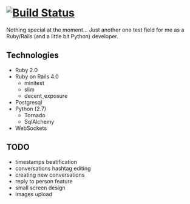 # [![Build Status](https://travis-ci.org/StrangeMood/resonanz.png?branch=master)](https://travis-ci.org/StrangeMood/resonanz)

Nothing special at the moment... Just another one test field for me as a Ruby/Rails (and a little bit Python) developer.

## Technologies
- Ruby 2.0
- Ruby on Rails 4.0
	- minitest
	- slim
	- decent_exposure
- Postgresql
- Python (2.7)
	- Tornado
	- SqlAlchemy
- WebSockets


## TODO
- timestamps beatification
- conversations hashtag editing
- creating new conversations
- reply to person feature
- small screen design
- images upload
